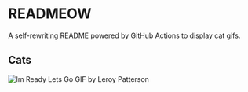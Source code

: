# READMEOW

A self-rewriting README powered by GitHub Actions to display cat gifs.

## Cats

![Im Ready Lets Go GIF by Leroy Patterson](https://media3.giphy.com/media/CjmvTCZf2U3p09Cn0h/200.gif?cid=9acd02daznclvhks13fmu3nx7cqc8fv9tleise7o2gqutkkt&ep=v1_gifs_search&rid=200.gif&ct=g)
